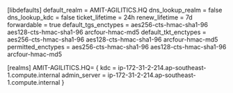 


[libdefaults]
 default_realm = AMIT-AGILITICS.HQ
 dns_lookup_realm = false
 dns_lookup_kdc = false
 ticket_lifetime = 24h
 renew_lifetime = 7d
 forwardable = true
 default_tgs_enctypes = aes256-cts-hmac-sha1-96 aes128-cts-hmac-sha1-96 arcfour-hmac-md5
 default_tkt_enctypes = aes256-cts-hmac-sha1-96 aes128-cts-hmac-sha1-96 arcfour-hmac-md5
 permitted_enctypes = aes256-cts-hmac-sha1-96 aes128-cts-hmac-sha1-96 arcfour-hmac-md5


[realms]
AMIT-AGILITICS.HQ= {
  kdc = ip-172-31-2-214.ap-southeast-1.compute.internal
  admin_server = ip-172-31-2-214.ap-southeast-1.compute.internal
 }

